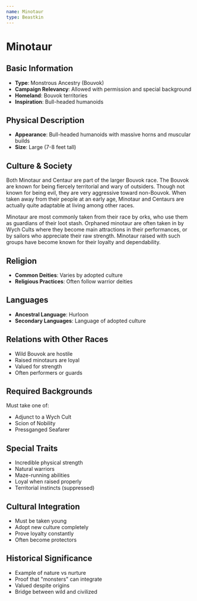 ```yaml
---
name: Minotaur
type: Beastkin
---
```


# Minotaur

## Basic Information
- **Type**: Monstrous Ancestry (Bouvok)
- **Campaign Relevancy**: Allowed with permission and special background
- **Homeland**: Bouvok territories
- **Inspiration**: Bull-headed humanoids

## Physical Description
- **Appearance**: Bull-headed humanoids with massive horns and muscular builds
- **Size**: Large (7-8 feet tall)

## Culture & Society
Both Minotaur and Centaur are part of the larger Bouvok race. The Bouvok are known for being fiercely territorial and wary of outsiders. Though not known for being evil, they are very aggressive toward non-Bouvok. When taken away from their people at an early age, Minotaur and Centaurs are actually quite adaptable at living among other races.

Minotaur are most commonly taken from their race by orks, who use them as guardians of their loot stash. Orphaned minotaur are often taken in by Wych Cults where they become main attractions in their performances, or by sailors who appreciate their raw strength. Minotaur raised with such groups have become known for their loyalty and dependability.

## Religion
- **Common Deities**: Varies by adopted culture
- **Religious Practices**: Often follow warrior deities

## Languages
- **Ancestral Language**: Hurloon
- **Secondary Languages**: Language of adopted culture

## Relations with Other Races
- Wild Bouvok are hostile
- Raised minotaurs are loyal
- Valued for strength
- Often performers or guards

## Required Backgrounds
Must take one of:
- Adjunct to a Wych Cult
- Scion of Nobility  
- Pressganged Seafarer

## Special Traits
- Incredible physical strength
- Natural warriors
- Maze-running abilities
- Loyal when raised properly
- Territorial instincts (suppressed)

## Cultural Integration
- Must be taken young
- Adopt new culture completely
- Prove loyalty constantly
- Often become protectors

## Historical Significance
- Example of nature vs nurture
- Proof that "monsters" can integrate
- Valued despite origins
- Bridge between wild and civilized